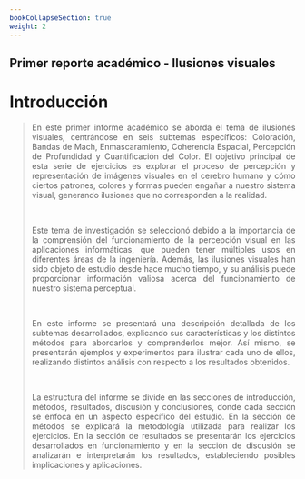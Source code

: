 ```yaml
---
bookCollapseSection: true
weight: 2
---
```

## Primer reporte académico - Ilusiones visuales

# Introducción

<blockquote>
<p style='text-align: justify;'>
En este primer informe académico se aborda el tema de ilusiones visuales, centrándose en seis subtemas específicos: Coloración, Bandas de Mach, Enmascaramiento, Coherencia Espacial, Percepción de Profundidad y Cuantificación del Color. El objetivo principal de esta serie de ejercicios es explorar el proceso de percepción y representación de imágenes visuales en el cerebro humano y cómo ciertos patrones, colores y formas pueden engañar a nuestro sistema visual, generando ilusiones que no corresponden a la realidad.  
</p>
<br>
<p style='text-align: justify;'>
Este tema de investigación se seleccionó debido a la importancia de la comprensión del funcionamiento de la percepción visual en las aplicaciones informáticas, que pueden tener múltiples usos en diferentes áreas de la ingeniería. Además, las ilusiones visuales han sido objeto de estudio desde hace mucho tiempo, y su análisis puede proporcionar información valiosa acerca del funcionamiento de nuestro sistema perceptual.  
</p>
<br>
<p style='text-align: justify;'>
En este informe se presentará una descripción detallada de los subtemas desarrollados, explicando sus características y los distintos métodos para abordarlos y comprenderlos mejor. Así mismo, se presentarán ejemplos y experimentos para ilustrar cada uno de ellos, realizando distintos análisis con respecto a los resultados obtenidos.
</p>
<br>
<p style='text-align: justify;'>
La estructura del informe se divide en las secciones de introducción, métodos, resultados, discusión y conclusiones, donde cada sección se enfoca en un aspecto específico del estudio. En la sección de métodos se explicará la metodología utilizada para realizar los ejercicios. En la sección de resultados se presentarán los ejercicios desarrollados en funcionamiento y en la sección de discusión se analizarán e interpretarán los resultados, estableciendo posibles implicaciones y aplicaciones.  
</p>
</blockquote>
